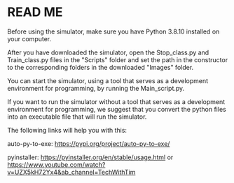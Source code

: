 # READ ME

Before using the simulator, make sure you have Python 3.8.10 installed on your computer.

After you have downloaded the simulator, open the Stop_class.py and Train_class.py files in 
the "Scripts" folder and set the path in the constructor to the corresponding folders in the 
downloaded "Images" folder.

You can start the simulator, using a tool that serves as a development environment for programming, 
by running the Main_script.py.

If you want to run the simulator without a tool that serves as a development environment for programming, 
we suggest that you convert the python files into an executable file that will run the simulator. 

The following links will help you with this:

auto-py-to-exe:
https://pypi.org/project/auto-py-to-exe/

pyinstaller:
https://pyinstaller.org/en/stable/usage.html or https://www.youtube.com/watch?v=UZX5kH72Yx4&ab_channel=TechWithTim
